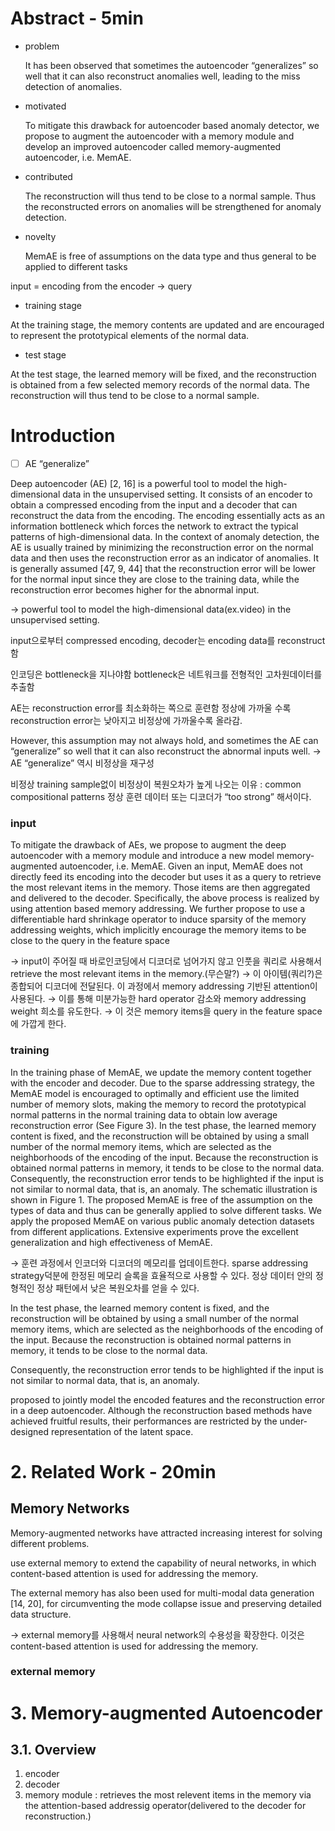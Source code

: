 # Abstract - 5min

- problem
    
    It has been observed that sometimes the autoencoder “generalizes” so well that it can also reconstruct anomalies
    well, leading to the miss detection of anomalies.
    
- motivated
    
    To mitigate this drawback for autoencoder based anomaly detector, we propose to augment the autoencoder with a memory module and develop an improved autoencoder called
    memory-augmented autoencoder, i.e. MemAE.
    
- contributed
    
    The reconstruction will thus tend to be close to a normal sample. Thus the reconstructed errors on anomalies will be strengthened for anomaly detection.
    
- novelty
    
    MemAE is
    free of assumptions on the data type and thus general to be
    applied to different tasks
    

input = encoding from the encoder → query

- training stage

At the training stage, the
memory contents are updated and are encouraged to represent the prototypical elements of the normal data. 

- test stage

At the test stage, the learned memory will be fixed, and the reconstruction is obtained from a few selected memory records of the normal data. The reconstruction will thus tend to be close to a normal sample.

# Introduction

- [ ]  AE “generalize”

Deep autoencoder (AE) [2, 16] is a powerful tool to
model the high-dimensional data in the unsupervised setting. It consists of an encoder to obtain a compressed encoding from the input and a decoder that can reconstruct the
data from the encoding. The encoding essentially acts as an
information bottleneck which forces the network to extract
the typical patterns of high-dimensional data. In the context
of anomaly detection, the AE is usually trained by minimizing the reconstruction error on the normal data and then
uses the reconstruction error as an indicator of anomalies.
It is generally assumed [47, 9, 44] that the reconstruction
error will be lower for the normal input since they are close
to the training data, while the reconstruction error becomes
higher for the abnormal input.

→ powerful tool to model the high-dimensional data(ex.video) in the unsupervised setting.

input으로부터 compressed encoding, decoder는 encoding data를 reconstruct함

인코딩은 bottleneck을 지나야함 bottleneck은 네트워크를 전형적인 고차원데이터를 추출함

AE는 reconstruction error를 최소화하는 쪽으로 훈련함 정상에 가까울 수록 reconstruction error는 낮아지고 비정상에 가까울수록 올라감.

However, this assumption may not always hold, and
sometimes the AE can “generalize” so well that it can also
reconstruct the abnormal inputs well. → AE “generalize” 역시 비정상을 재구성

비정상 training sample없이 비정상이 복원오차가 높게 나오는 이유 : common compositional patterns 정상 훈련 데이터 또는 디코더가 “too strong” 해서이다.

 

### input

To mitigate the drawback of AEs, we propose to augment the deep autoencoder with a memory module and introduce a new model memory-augmented autoencoder, i.e.
MemAE. Given an input, MemAE does not directly feed its
encoding into the decoder but uses it as a query to retrieve
the most relevant items in the memory. Those items are
then aggregated and delivered to the decoder. Specifically,
the above process is realized by using attention based memory addressing. We further propose to use a differentiable
hard shrinkage operator to induce sparsity of the memory
addressing weights, which implicitly encourage the memory items to be close to the query in the feature space

→ input이 주어질 때 바로인코딩에서 디코더로 넘어가지 않고 인풋을 쿼리로 사용해서 retrieve the most relevant items in the memory.(무슨말?) → 이 아이템(쿼리?)은 종합되어 디코더에 전달된다. 이 과정에서 memory addressing 기반된 attention이 사용된다. → 이를 통해 미분가능한 hard operator 감소와 memory addressing weight 희소를 유도한다. → 이 것은 memory items을 query in the feature space에 가깝게 한다. 

### training

In the training phase of MemAE, we update the memory
content together with the encoder and decoder. Due to the
sparse addressing strategy, the MemAE model is encouraged to optimally and efficient use the limited number of
memory slots, making the memory to record the prototypical normal patterns in the normal training data to obtain
low average reconstruction error (See Figure 3). In the test
phase, the learned memory content is fixed, and the reconstruction will be obtained by using a small number of the
normal memory items, which are selected as the neighborhoods of the encoding of the input. Because the reconstruction is obtained normal patterns in memory, it tends to be
close to the normal data. Consequently, the reconstruction
error tends to be highlighted if the input is not similar to
normal data, that is, an anomaly. The schematic illustration is shown in Figure 1. The proposed MemAE is free of
the assumption on the types of data and thus can be generally applied to solve different tasks. We apply the proposed
MemAE on various public anomaly detection datasets from
different applications. Extensive experiments prove the excellent generalization and high effectiveness of MemAE.

→ 훈련 과정에서 인코더와 디코더의 메모리를 업데이트한다. sparse addressing strategy덕분에 한정된 메모리 슬록을 효율적으로 사용할 수 있다. 정상 데이터 안의 정형적인 정상 패턴에서 낮은 복원오차를 얻을 수 있다.

In the test phase, the learned memory content is fixed, and the reconstruction will be obtained by using a small number of the
normal memory items, which are selected as the neighborhoods of the encoding of the input. Because the reconstruction is obtained normal patterns in memory, it tends to be
close to the normal data.

Consequently, the reconstruction error tends to be highlighted if the input is not similar to
normal data, that is, an anomaly.

proposed to jointly model the encoded features and
the reconstruction error in a deep autoencoder. Although the
reconstruction based methods have achieved fruitful results,
their performances are restricted by the under-designed representation of the latent space.

# 2. Related Work - 20min

## Memory Networks

Memory-augmented networks have attracted increasing interest for solving different problems. 

use external memory to extend the capability of neural networks, in which content-based attention is used for addressing the memory.

The external memory has also been used for
multi-modal data generation [14, 20], for circumventing the
mode collapse issue and preserving detailed data structure.

→ external memory를 사용해서 neural network의 수용성을 확장한다. 이것은 content-based attention is used for addressing the memory.

### external memory

# 3. Memory-augmented Autoencoder

## 3.1. Overview

1. encoder
2. decoder
3. memory module : retrieves the most relevent items in the memory via the attention-based addressig operator(delivered to the decoder for reconstruction.)
